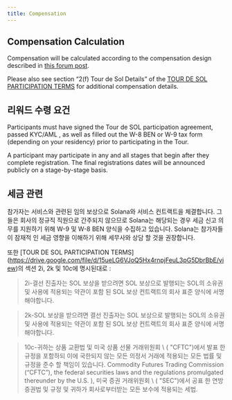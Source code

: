 ```yaml
---
title: Compensation
---
```


## Compensation Calculation

Compensation will be calculated according to the compensation design described in [this forum post](https://forums.solana.com/t/tour-de-sol-updates-to-tour-de-sol-and-bug-bounty-compensation-structure/1132).

Please also see section “2\(f\) Tour de Sol Details” of the [TOUR DE SOL PARTICIPATION TERMS](https://drive.google.com/file/d/15ueLG6VJoQ5Hx4rnpjFeuL3pG5DbrBbE/view) for additional compensation details.

## 리워드 수령 요건

Participants must have signed the Tour de SOL participation agreement, passed KYC/AML , as well as filled out the W-8 BEN or W-9 tax form \(depending on your residency\) prior to participating in the Tour.

A participant may participate in any and all stages that begin after they complete registration. The final registrations dates will be announced publicly on a stage-by-stage basis.

## 세금 관련

참가자는 서비스와 관련된 임의 보상으로 Solana와 서비스 컨트랙트을 체결합니다. 그들은 회사의 정규직 직원으로 간주되지 않으므로 Solana는 해당되는 경우 세금 신고 의무를 지원하기 위해 W-9 및 W-8 BEN 양식을 수집하고 있습니다. Solana는 참가자들이 잠재적 인 세금 영향을 이해하기 위해 세무사와 상담 할 것을 권장합니다.

또한 \[TOUR DE SOL PARTICIPATION TERMS\] (https://drive.google.com/file/d/15ueLG6VJoQ5Hx4rnpjFeuL3pG5DbrBbE/view)의 섹션 2i, 2k 및 10c에 명시된대로 :

> 2i-결선 진출자는 SOL 보상을 받으려면 SOL 보상으로 발행되는 SOL의 소유권 및 사용에 적용되는 약관이 포함 된 SOL 보상 컨트랙트의 회사 표준 양식에 서명해야합니다.

> 2k-SOL 보상을 받으려면 결선 진출자는 SOL 보상으로 발행되는 SOL의 소유권 및 사용에 적용되는 약관이 포함 된 SOL 보상 컨트랙트의 회사 표준 양식에 서명해야합니다.

> 10c-귀하는 상품 교환법 및 미국 상품 선물 거래위원회 \ ( "CFTC"\)에서 발표 한 규정을 포함하되 이에 국한되지 않는 모든 의정서 거래에 적용되는 모든 법률 및 규정을 준수 할 책임이 있습니다. Commodity Futures Trading Commission \(“CFTC”\), the federal securities laws and the regulations promulgated thereunder by the U.S. ), 미국 증권 거래위원회 \ ( "SEC"\)에서 공표 한 연방 증권법 및 규정 및 귀하가 회사로부터받는 모든 보수에 적용되는 세법.
